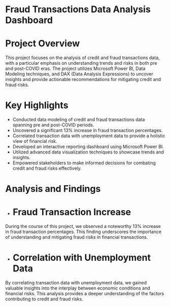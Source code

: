 # Fraud Transactions Data Analysis Dashboard

# Project Overview
This project focuses on the analysis of credit and fraud transactions data, with a particular emphasis on understanding trends and risks in both pre and post-COVID eras. The project utilizes Microsoft Power BI, Data Modeling techniques, and DAX (Data Analysis Expressions) to uncover insights and provide actionable recommendations for mitigating credit and fraud risks.

# Key Highlights
- Conducted data modeling of credit and fraud transactions data spanning pre and post-COVID periods.
- Uncovered a significant 13% increase in fraud transaction percentages.
- Correlated transaction data with unemployment data to provide a holistic view of financial risk.
- Developed an interactive reporting dashboard using Microsoft Power BI.
- Utilized advanced data visualization techniques to showcase trends and insights.
- Empowered stakeholders to make informed decisions for combating credit and fraud risks effectively.

# Analysis and Findings
- # Fraud Transaction Increase
During the course of this project, we observed a noteworthy 13% increase in fraud transaction percentages. This finding underscores the importance of understanding and mitigating fraud risks in financial transactions.

- # Correlation with Unemployment Data
By correlating transaction data with unemployment data, we gained valuable insights into the interplay between economic conditions and financial risks. This analysis provides a deeper understanding of the factors contributing to credit and fraud risks.
